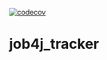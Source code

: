 [![codecov](https://codecov.io/gh/Dm-prog/job4j_tracker/branch/master/graph/badge.svg)](https://codecov.io/gh/Dm-prog/job4j_tracker)
# job4j_tracker